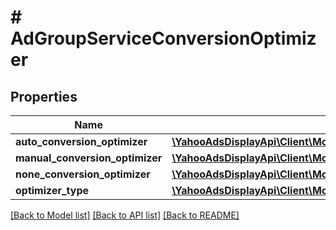 # # AdGroupServiceConversionOptimizer

## Properties

Name | Type | Description | Notes
------------ | ------------- | ------------- | -------------
**auto_conversion_optimizer** | [**\YahooAdsDisplayApi\Client\Model\AdGroupServiceAutoConversionOptimizer**](AdGroupServiceAutoConversionOptimizer.md) |  | [optional]
**manual_conversion_optimizer** | [**\YahooAdsDisplayApi\Client\Model\AdGroupServiceManualConversionOptimizer**](AdGroupServiceManualConversionOptimizer.md) |  | [optional]
**none_conversion_optimizer** | [**\YahooAdsDisplayApi\Client\Model\AdGroupServiceNoneConversionOptimizer**](AdGroupServiceNoneConversionOptimizer.md) |  | [optional]
**optimizer_type** | [**\YahooAdsDisplayApi\Client\Model\AdGroupServiceOptimizerType**](AdGroupServiceOptimizerType.md) |  | [optional]

[[Back to Model list]](../../README.md#models) [[Back to API list]](../../README.md#endpoints) [[Back to README]](../../README.md)
